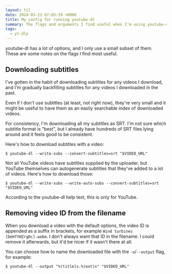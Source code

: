 ```yaml
---
layout: til
date: 2024-03-23 07:03:19 +0000
title: My config for running youtube-dl
summary: The flags and arguments I find useful when I’m using youtube-dl.
tags:
  - yt-dlp
---
```


youtube-dl has a lot of options, and I only use a small subset of them.
These are some notes on the flags I find most useful.

## Downloading subtitles

I've gotten in the habit of downloading subtitles for any videos I download, and I'm gradually backfilling subtitles for any videos I downloaded in the past.

Even if I don't use subtitles (at least, not right now), they're very small and it might be useful to have them as an easily searchable index of downloaded videos.

For consistency, I'm downloading all my subtitles as SRT.
I'm not sure which subtitle format is "best", but I already have hundreds of SRT files lying around and it feels good to be consistent.

Here's how to download subtitles with a video:

```console
$ youtube-dl --write-subs --convert-subtitles=srt "$VIDEO_URL"
```

Not all YouTube videos have subtitles supplied by the uploader, but YouTube themselves can autogenerate subtitles that they've added to a lot of videos.
Here's how to download those:

```
$ youtube-dl --write-subs --write-auto-subs --convert-subtitles=srt "$VIDEO_URL"
```

According to the youtube-dl help text, this is only for YouTube.

## Removing video ID from the filename

When you download a video with the default options, the video ID is appended as a suffix in brackets, for example `Wind turbines [DeHfYHZrgDc].webm`.
I don't always want that ID in the filename.
I could remove it afterwards, but it'd be nicer if it wasn't there at all.

You can choose how to name the downloaded file with the `-o`/`--output` flag, for example:

```console
$ youtube-dl --output "%(title)s.%(ext)s" "$VIDEO_URL"
```